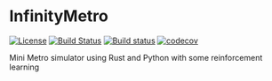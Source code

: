 # InfinityMetro

[![License](https://img.shields.io/github/license/utilForever/InfinityMetro?style=flat-square)](./LICENSE)
[![Build Status](https://img.shields.io/github/workflow/status/utilForever/InfinityMetro/coverage?style=flat-square)](https://github.com/utilForever/InfinityMetro/actions?query=workflow%3Acoverage)
[![Build status](https://img.shields.io/appveyor/build/utilForever/InfinityMetro?style=flat-square)](https://ci.appveyor.com/project/utilForever/InfinityMetro/branch/master)
[![codecov](https://img.shields.io/codecov/c/github/utilForever/InfinityMetro?style=flat-square)](https://codecov.io/gh/utilForever/InfinityMetro)

Mini Metro simulator using Rust and Python with some reinforcement learning

